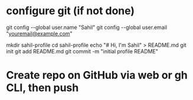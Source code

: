 # configure git (if not done)
git config --global user.name "Sahil"
git config --global user.email "youremail@example.com"

mkdir sahil-profile
cd sahil-profile
echo "# Hi, I'm Sahil" > README.md
git init
git add README.md
git commit -m "initial profile README"
# Create repo on GitHub via web or gh CLI, then push
